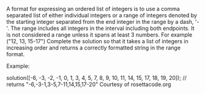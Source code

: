 A format for expressing an ordered list of integers is to use a comma separated list of either individual integers
or a range of integers denoted by the starting integer separated from the end integer in the range by a dash, '-'. 
The range includes all integers in the interval including both endpoints. 
It is not considered a range unless it spans at least 3 numbers. For example ("12, 13, 15-17")
Complete the solution so that it takes a list of integers in increasing order and returns a correctly formatted string 
in the range format.

Example:

solution([-6, -3, -2, -1, 0, 1, 3, 4, 5, 7, 8, 9, 10, 11, 14, 15, 17, 18, 19, 20]);
// returns "-6,-3-1,3-5,7-11,14,15,17-20"
Courtesy of rosettacode.org